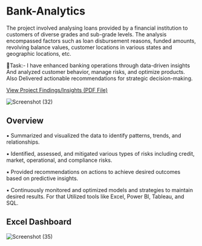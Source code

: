 # Bank-Analytics
The project involved analysing loans provided by a financial institution to customers of diverse grades and sub-grade levels. The analysis encompassed factors such as loan disbursement reasons, funded amounts, revolving balance values, customer locations in various states and geographic locations, etc.

🌟Task:- I have enhanced banking operations through data-driven insights And analyzed customer behavior, manage risks, and optimize products. Also Delivered actionable recommendations for strategic decision-making.

[View Project Findings/Insights (PDF File)](https://drive.google.com/file/d/1B017PVTa1yh83Nl43o6wqGDvz0BCSbSg/view?usp=drive_link)

![Screenshot (32)](https://github.com/shraddhasangave99/E-commerce_Analytics/assets/153710836/0bcfc1a3-64a3-4edf-bdb7-c79bcd95587e)

## Overview

▪️ Summarized and visualized the data to identify patterns, trends, and relationships.

▪️ Identified, assessed, and mitigated various types of risks including credit, market, operational, and compliance risks.

▪️ Provided recommendations on actions to achieve desired outcomes based on predictive insights.

▪️ Continuously monitored and optimized models and strategies to maintain desired results. For that Utilized tools like Excel, Power BI, Tableau, and SQL.

## Excel Dashboard

![Screenshot (35)](https://github.com/shraddhasangave99/E-commerce_Analytics/assets/153710836/64084027-0140-4b9a-9309-65509b8b8f4e)



